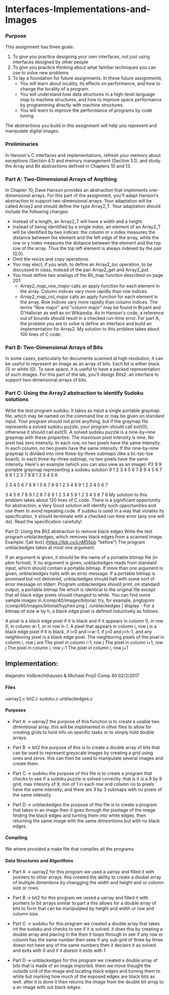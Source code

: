 # Interfaces-Implementations-and-Images
### Purpose
This assignment has three goals:
1. To give you practice designing your own interfaces, not just using interfaces designed by other people
2. To give you practice thinking about what familiar techniques you can use to solve new problems
3. To lay a foundation for future assignments. In these future assignments,
   - You will learn about locality, its effects on performance, and how to change the locality of a program.
   - You will understand how data structures in a high-level language map to machine structures, and how to improve space performance by programming directly with machine structures.
   - You will learn to improve the performance of programs by code tuning

The abstractions you build in this assignment will help you represent and manipulate digital images.
### Preliminaries
In Hanson's C interfaces and implementations, refresh your memory about exceptions (Section 4.1) and memory management (Section 5.1), and study the Array and Bit abstractions defined in Chapters 10 and 13.
### Part A: Two-Dimensional Arrays of Anything
In Chapter 10, Dave Hanson provides an abstraction that implements one-dimensional arrays. For this part of the assignment, you'll adapt Hanson's abstraction to support two-dimensional arrays. Your adaptation will be called Array2 and should define the type Array2_T. Your adaptation should include the following changes:
- Instead of a length, an Array2_T will have a width and a height.
- Instead of being identified by a single index, an element of an Array2_T will be identified by two indices: the column or x index measures the distance between the element and the left edge of the array, while the row or y index measures the distance between the element and the top row of the array. Thus the top left element is always indexed by the pair (0,0).
- Omit the resize and copy operations.
- You may elect, if you wish, to define an Array2_loc operation, to be discussed in class, instead of the pair Array2_get and Array2_put.
- You must define two analogs of the Bit_map function described on page 201:
  -  *Array2_map_row_major* calls an apply function for each element in the array. Column indices vary more rapidly than row indices.
  - *Array2_map_col_major* calls an apply function for each element in the array. Row indices vary more rapidly than column indices.
The terms "Row major" and "column major" may be found in Bryant and O'Halloran as well as on Wikipedia.
As in Hanson's code, a reference out of bounds should result in a checked run-time error.
For part A, the problem you are to solve is define an interface and build an implementation for Array2. 
My solution to this problem takes about 100 lines of C code.

### Part B: Two-Dimensional Arrays of Bits
In some cases, particularly for documents scanned at high resolution, it can be useful to represent an image as an array of bits. Each bit is either black (1) or white (0). To save space, it is useful to have a packed representation of such images. For this part of the lab, you'll design Bits2: an interface to support two-dimensional arrays of bits.

### Part C: Using the Array2 abstraction to identify Sudoku solutions
Write the test program sudoku. It takes as input a single portable graymap file, which may be named on the command line or may be given on standard input. Your program should not print anything, but if the graymap file represents a solved sudoku puzzle, your program should call exit(0); otherwise it should call exit(1). A solved sudoku puzzle is a nine-by-nine graymap with these properties:
The maximum pixel intensity is nine.
No pixel has zero intensity.
In each row, no two pixels have the same intensity.
In each column, no two pixels have the same intensity.
If the nine-by-nine graymap is divided into nine three-by-three submaps (like a tic-tac-toe board), in each three-by-three submap, no two pixels have the same intensity.
Here's an example (which you can also view as an image):
P2
9 9
portable graymap representing a sudoku solution
9 
1 2 3   4 5 6   7 8 9
4 5 6   7 8 9   1 2 3
7 8 9   1 2 3   4 5 6

2 3 4   5 6 7   8 9 1 
5 6 7   8 9 1   2 3 4 
8 9 1   2 3 4   5 6 7 

3 4 5   6 7 8   9 1 2
6 7 8   9 1 2   3 4 5
9 1 2   3 4 5   6 7 8
My solution to this problem takes about 120 lines of C code. There is a significant opportunity for abstraction; a Very Good solution will identify such opportunities and use them to avoid repeating code.
If sudoku is used in a way that violates its specification, it should terminate with a checked run-time error (any one will do). Read the specification carefully!

Part D: Using the Bit2 abstraction to remove black edges
Write the test program unblackedges, which removes black edges from a scanned image. Example:
![alt text] (https://ibb.co/LnM55pb "before") 
The program unblackedges takes at most one argument:

If an argument is given, it should be the name of a portable bitmap file (in pbm format).
If no argument is given, unblackedges reads from standard input, which should contain a portable bitmap.
If more than one argument is given, unblackedges halts with an error message.
If a portable bitmap is promised but not delivered, unblackedges should halt with some sort of error message on stderr.
Program unblackedges should print, on standard output, a portable bitmap file which is identical to the original file except that all black edge pixels should changed to white. You can find some sample images in /comp/40/images/bitonal; try, for example,
  pngtopnm /comp/40/images/bitonal/hyphen.png | ./unblackedges | display -
For a bitmap of size w by h, a black edge pixel is defined inductively as follows:

A pixel is a black edge pixel if it is black and if it appears in column 0, in row 0, in column w-1, or in row h-1.
A pixel that appears in column i, row j is a black edge pixel if it is black, if i>0 and i<w-1, if j>0 and j<h-1, and any neighboring pixel is a black edge pixel.
The neighboring pixels of the pixel in column i, row j are
The pixel in column i-1, row j
The pixel in column i+1, row j
The pixel in column i, row j-1
The pixel in column i, row j+1

## Implementation:

Alejandro Vollbrechthausen & Michael
Proj0 Comp 40 
02/2/2017

#### Files                                     

uarray2.c bit2.c sudoku.c unblackedges.c


#### Purposes                                   

* Part A -> uarray2
the purpose of this function is to create a usable two dimentional array. this 
will be implimented in other files to allow for creating grids to hold info on
specific tasks or to simply hold double arrays.

* Part B -> bit2
the purpose of this is to create a double array of bits that can be used to 
represent greyscale images by creating a grid using ones and zeros. this can 
then be used to manipulate several images and create them. 

* Part C -> sudoku
 the purpose of this file is to create a program that checks to see if a sudoku
puzzle is solved correctly. that is it is a 9 by 9 grid, max intesnty of 9, min
of 1 in each row and column no to pixels have the same intensity, and there are
3 by 3 submaps with no pixels of the same intensity. 

* Part D -> unblackedges
the purpose of this file is to create a program that takes in an image then it
goes through the pixelage of the image finding the black edges and turning them
into white edges. then returning the same image with the same dimesntions but
with no black edges.

#### Compiling                                  
We where provided a make file that compiles all the programs 


#### Data Structures and Algorithms 
* Part A -> uarray2 
for this program we used a uarray and filled it with pointers to other arrays. 
this created the ability to create a doubel array of multiple dimentions by 
changging the width and height and or colomn size or rows. 

* Part B -> bit2
for this program we ussed a uarray and filled it with pointers to bit arrays
similar to part a this allows for a double array of bits to form that can be 
manipulated by height and width or row and column size.

* Part C -> sudoku
for this program we created a double array that takes int the sudoku and checks
to see if it is solved. it does this by creating a double array and placing in 
the then it loops through to see if any row or colunm has the same number then
sees if any sub grid of three by three doesn not have any of the same numbers
then it declairs it as solved and exits with 0 and if it doesnt it exits with 1

* Part D -> unblackedges
for this program we created a double array of bits that is made of an image 
imported. them we move thought the outside crid of the image and locating black
edges and turning them to white but marking how much of the exposed edges are
black bits as well. after it is done it then returns the image from the double
bit array to a an image with out black edges.
